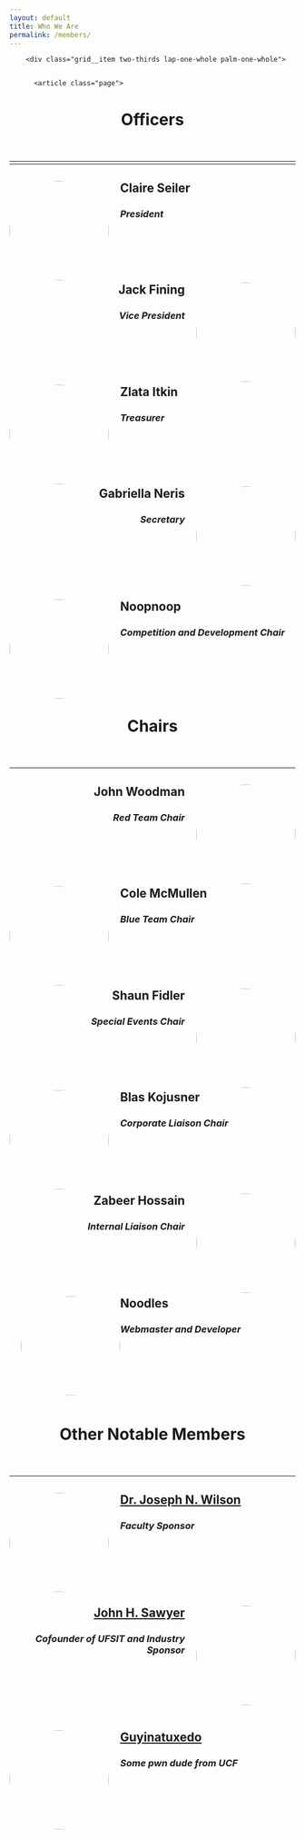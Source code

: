 ```yaml
---
layout: default
title: Who We Are
permalink: /members/
---
```


 <div class="col-lg-7 offset-md-2">
      <div class="grid grid-center">
        
        <div class="grid__item two-thirds lap-one-whole palm-one-whole">
        

          <article class="page">

  
  <header>
    <h1 class="title indent">
     Officers
    </h1>
  </header>
  <hr class="divider">

<!--###############
    Officers
 ##################-->

<hr style="margin-top: -10px" />

<div class="officer">
    <img src="https://media-exp1.licdn.com/dms/image/C5603AQEQn_7zJa1DvA/profile-displayphoto-shrink_200_200/0?e=1593043200&v=beta&t=WC12yFVVagzr02MKRTb0PcEGtDx197kbS8nsxqiY_nI" style="float: left; width: 175px; height: 175px; border-radius: 50%; margin-right: 20px"/>
    <div class="information">
        <h2 style="margin-bottom: 0px">Claire Seiler</h2>
        <h3 style="margin-bottom: 0px"><i>President</i></h3>
        <p></p>
    </div>
</div>
<br/>
<br/>
<br/>
<br/>
<div class="officer">
    <img src="https://ca.slack-edge.com/T08DLLF9N-U74D1RXJB-844082e3ef66-512" style="float: right; width: 175px; height: 175px; border-radius: 50%; margin-left: 20px"/>
    <div class="information">
        <h2 style="margin-bottom: 0px" align="right">Jack Fining</h2>
        <h3 style="margin-bottom: 0px" align="right"><i>Vice President</i></h3>
        <p align="right"> </p>
    </div>
</div>
<br/>
<br/>
<br/>
<br/>
<div class="officer">
    <img src="https://media-exp1.licdn.com/dms/image/C5603AQFOt2VcxZN4Fg/profile-displayphoto-shrink_200_200/0?e=1593043200&v=beta&t=dXdDNEDFQYO0uUaR17_kb-u7KxpeVwwtJ8fsq3CIQgc" style="float: left; width: 175px; height: 175px; border-radius: 50%; margin-right: 20px" /> 
    <div class="information">
        <h2 style="margin-bottom: 0px" align="left">Zlata Itkin</h2>
        <h3 style="margin-bottom: 0px" align="left"><i>Treasurer</i></h3>
        <p align="left"></p>
    </div>
</div>
<br />
<br />
<br />
<br/>
<div class="officer">
    <img src="https://media-exp1.licdn.com/dms/image/C4E03AQGemqbBkqleag/profile-displayphoto-shrink_200_200/0?e=1593043200&v=beta&t=JZ2offwGrIWQLkW3X6MYpJXAnGJfMNTokEAY9owgmOM" style="float: right; width: 175px; height: 175px; border-radius: 50%; margin-left: 20px" />    
    <div class="information">
        <h2 style="margin-bottom: 0px" align="right">Gabriella Neris</h2>
        <h3 align="right"><i>Secretary</i></h3>
        <p align="right"></p>
    </div>
</div>
<br/>
<br/>
<br />
<br />
<br/>
<div class="officer">
    <img src="https://i.ibb.co/c1qtsbx/oofoouchowen.png" style="float: left; width: 175px; height: 175px; border-radius: 50%; margin-right: 20px" />
    <div class="information">
        <h2 style="margin-bottom: 0px" align="left">Noopnoop</h2>
        <h3 style="margin-bottom: 0px" align="left"><i>Competition and Development Chair</i></h3>
        <p></p>
    </div>
</div>
<br/>
<br/>
<br />
<br />
<br/>

<!--###############
    Chairs
 ##################-->
  <header>
    <h1 class="title indent">
     Chairs
    </h1>
  </header>

  <hr style="margin-top: 10px" />

<div class="officer">
    <img src="https://media-exp1.licdn.com/dms/image/C4D03AQF5CmiUHtlRqw/profile-displayphoto-shrink_200_200/0?e=1593043200&v=beta&t=IPYnCgRl9X_YwIgvNIcaUswVQ3ykaAnX_eyXlcZ0pBY" style="float: right; width: 175px; height: 175px; border-radius: 50%; margin-left: 20px" />
    <div class="information">
        <h2 style="margin-bottom: 0px" align="right">John Woodman</h2>
        <h3 style="margin-bottom: 0px" align="right"><i>Red Team Chair</i></h3>
        <p align="right"></p>
    </div>
</div>
<br />
<br />
<br />
<br/>
<div class="officer">
	<img src="https://i.ibb.co/cJvWVFV/cole.png" style="float: left; width: 175px; height: 175px; border-radius: 50%; margin-right: 20px" />
    <div class="information">
        <h2 style="margin-bottom: 0px">Cole McMullen</h2>
        <h3 style="margin-bottom: 0px"><i>Blue Team Chair</i></h3>
        <p align="left"></p>
    </div>
</div>
<br />
<br />
<br />
<br/>
<div class="officer">
    <img src="https://scontent-mia3-1.xx.fbcdn.net/v/t1.0-1/p240x240/21766575_1806319282993287_44713201831496872_n.jpg?_nc_cat=100&_nc_sid=dbb9e7&_nc_ohc=yJg47V1LU9YAX8-z_3j&_nc_ht=scontent-mia3-1.xx&_nc_tp=6&oh=2baa974fb9885262c2e5e8b29206296c&oe=5EC56580" style="float: right; width: 175px; height: 175px; border-radius: 50%; margin-left: 20px" />
    <div class="information">
        <h2 style="margin-bottom: 0px" align="right">Shaun Fidler</h2>
        <h3 style="margin-bottom: 0px" align="right"><i>Special Events Chair</i></h3>
        <p align="right"></p>
    </div>
</div>
<br />
<br />
<br />
<br/>
<div class="officer">
	<img src="https://media-exp1.licdn.com/dms/image/C4E03AQFnMaBE9qHpoA/profile-displayphoto-shrink_200_200/0?e=1593043200&v=beta&t=9nF1UD28cK4cu5GnjghTKZp_bVQagLqCwpZlEmy9L9k" style="float: left; width: 175px; height: 175px; border-radius: 50%; margin-right: 20px" />
    <div class="information">
        <h2 style="margin-bottom: 0px">Blas Kojusner</h2>
        <h3><i>Corporate Liaison Chair</i></h3>
        <p align="left"></p>
    </div>
</div>
<br />
<br />
<br />
<br/>
<div class="officer">
	<img src="https://www.wealthmanagement.com/sites/wealthmanagement.com/files/question-mark-suit-ALLVISIONN-iStock-ThinkstockPhotos-499729072.jpg" style="float: right; width: 175px; height: 175px; border-radius: 50%; margin-left: 20px" />
    <div class="information">
        <h2 style="margin-bottom: 0px" align="right">Zabeer Hossain</h2>
        <h3 align="right"><i>Internal Liaison Chair</i></h3>
        <p align="right"></p>
    </div>
</div>
<br/>
<br/>
<br/>
<br/>
<div class="officer">
	<img src="https://i.ibb.co/TgmhjTf/meeee.png" style="float: left; width: 175px; height: 175px; border-radius: 50%; margin-left: 20px" />
    <div class="information">
        <h2 style="margin-bottom: 0px" align="left">Noodles</h2>
        <h3 align="left"><i>Webmaster and Developer</i></h3>
        <p align="left"></p>
    </div>
</div>
<br/>
<br/>
<br/>
<br/>
<br/>
<br/>
<!--###############
    Notable Members
 ##################-->

<header>
    <h1 class="title indent">
     Other Notable Members
    </h1>
  </header>

  <hr style="margin-top: 10px" />

<div class="officer">
    <img src="https://pbs.twimg.com/profile_images/1246598485689937920/K4Ms2PJz_400x400.jpg" style="float: left; width: 175px; height: 175px; border-radius: 50%; margin-right: 20px" />
    <div class="information">
        <h2 style="margin-bottom: 0px" align="left"><a href="https://www.cise.ufl.edu/~jnw/">Dr. Joseph N. Wilson</a></h2>
        <h3 align="left"><i>Faculty Sponsor</i></h3>
        <p></p>
    </div>
</div>
<br/>
<br/>
<br/>
<br/>
<br/>
<div class="officer">
    <img src="https://portal.ufsit.org/assets/images/Sawyer.jpg" style="float: right; width: 175px; height: 175px; border-radius: 50%; margin-left: 20px" />
    <div class="information">
        <h2 style="margin-bottom: 0px" align="right"><a href="https://www.linkedin.com/in/johnhsawyer/">John H. Sawyer</a></h2>
        <h3 align="right"><i>Cofounder of UFSIT and Industry Sponsor</i></h3>
        <p></p>
    </div>
</div>
<br/>
<br/>
<br/>
<br/>
<br/>
<div class="officer">
    <img src="https://vignette.wikia.nocookie.net/speedwagon/images/5/52/Speedwagon_%28Anime%29.png/revision/latest/top-crop/width/360/height/450?cb=20181025150850" style="float: left; width: 175px; height: 175px; border-radius: 50%; margin-right: 20px" />
    <div class="information">
        <h2 style="margin-bottom: 0px" align="left"><a href="https://guyinatuxedo.github.io">Guyinatuxedo</a></h2>
        <h3 align="left"><i>Some pwn dude from UCF</i></h3>
        <p></p>
    </div>
</div>
</article>
<br/>
<br/>
<br/>
<br/>
<br/>


</div>
